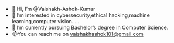 - 👋 Hi, I’m @Vaishakh-Ashok-Kumar
- 👀 I’m interested in cybersecurity,ethical hacking,machine learning,computer vision.....
- 🌱 I’m currently pursuing Bachelor’s degree in Computer Science.
- 📫You can reach me on vaishakhashok101@gmail.com
